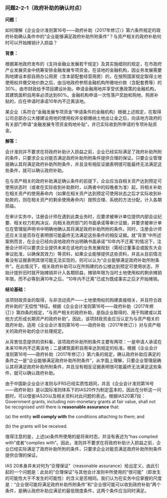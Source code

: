 ### 问题2-2-1（政府补助的确认时点）

**问题：**

如何理解《企业会计准则第16号——政府补助（2017年修订）》第六条所规定的政府补助确认条件中的“企业能够满足政府补助所附条件”？与资产相关的政府补助何时可以开始摊销计入损益？

**背景：**

根据某地政府发布的《支持金融业发展若干规定》及其实施细则的规定，在市政府产业发展资金中统筹安排金融发展专项资金。在该地的金融机构，因业务发展需要购地建设本部自用办公用房（含本部配套经营用房）的，在按照国家规定取得土地使用权并缴交地价款之后，由当地政府参照金融机构所缴地价款（含配套费等）的30%，由市财政给予项目建设补助。申请金融用地并享受优惠政策的金融机构，其建筑面积自用率必须达到60%。金融机构申请一次性落户奖励和购地、购房补贴的，应在申请时承诺10年内不迁离该地。

某企业（系符合“金融发展专项资金”申请条件的金融机构）根据上述规定，在取得公司总部办公大楼建设用地的使用权并全额缴纳土地出让金之后，向该地方政府的有关部门申请“金融发展专项资金购地补贴”，并已实际收到所申请的专项补贴资金。

**解答：**

会计准则并不要求在将政府补助计入损益之前，企业已经实际满足了政府补助所附的条件，只要求企业对能否满足政府补助所附条件提供合理的保证。只要企业管理层确认其将满足政府补助所附条件，并且没有相反证据表明很可能最终无法满足这些条件，就可以确认政府补助。

在与资产相关的政府补助满足确认条件的前提下，企业应当自相关资产达到预定可使用状态时（或者在实际收到补助款时，以两者中的较晚者为准）起，将相关补助在相关资产的使用寿命内（如果在相关资产达到预定可使用状态之后才实际收到补助款的，则在相关资产的剩余使用寿命内）按照合理、系统的方法分配，计入各期损益。

在审计实务中，注册会计师在遇到此类业务时，应要求被审计单位提供内部会议纪要、相关权力机构决议、向相关政府部门的书面承诺等审计证据，并要求被审计单位在管理层声明书中明确地确认其将满足政府补助所附的条件。同时，注册会计师还应关注是否存在表明很可能最终无法满足这些条件的相反证据。就“背景”中所述案例而言，在企业已经向该地政府作出明确书面承诺“10年内不迁离”的情况下，注册会计师可以要求企业提供未来在该地的业务发展规划（需经过董事会或股东大会审议批准，以确保其效力）等资料，如果企业能够提供这些资料，并且从目前情况看没有证据表明其很可能无法实现的，则可以认为“企业能够满足政府补助所附条件”。在此情况下，相关政府补助可以在所购建的办公楼达到预定可使用状态，开始计提折旧时就开始摊销并计入各期损益，摊销年限为当时土地使用权的剩余摊销年限，而不必等到满10年之后，“10年内不迁离”已成为既成事实之后才开始摊销。

**结论基础：**

该项财政资金的取得，与非流动资产——土地使用权的购建直接相关，并且符合政府补助的“无偿性”特征。根据《企业会计准则第16号——政府补助（2017年修订）》第四条的规定，“与资产相关的政府补助，是指企业取得的、用于购建或以其他方式形成长期资产的政府补助”。因此，该项财政资金应当认定为与资产相关的政府补助，适用《企业会计准则第16号——政府补助（2017年修订）》对与资产相关的政府补助的会计处理规定。

从背景信息提供的资料看，该项政府补助所附条件主要有两项：一是申请人承诺在未来10年内不迁离该地；二是建筑面积自用率达到规定的标准。根据《企业会计准则第16号——政府补助（2017年修订）》第六条的规定，确认政府补助应满足的条件之一是“企业能够满足政府补助所附条件”，从字面上理解，只要企业管理层确认其将满足政府补助所附条件，并且没有相反证据表明很可能最终无法满足这些条件，就可以确认政府补助。

由于中国新企业会计准则与IFRS已经实质性趋同，并且《企业会计准则第16号——政府补助》是以国际准则体系下的IAS20作为制定蓝本的，因此在分析这一问题时，可以借鉴IAS20以及相关资料对此问题的表述。根据IAS20第7段：Government
grants, including non-monetary grants at fair value, shall not be recognised
until there is **reasonable assurance** that:

(a) the entity **will comply with** the conditions attaching to them; and

(b) the grants will be received.

值得注意的是，上述(a)条件所使用的是将来时态，并没有表述为“has complied
with”或者“complies
with”。因此，准则并不要求在将政府补助计入损益之前，企业已经实际满足了政府补助所附的条件，只要求企业对能否满足政府补助所附条件提供合理的保证。

IAS 20本身并未对何为“合理保证”（reasonable
assurance）给出定义，由此引起的一个问题是：此处的“合理保证”与其他会计准则中所使用的“很可能”（即发生的可能性大于不发生的可能性）的含义是否相同。我们认为在实务中应掌握的尺度是：“企业很可能将满足政府补助所附条件”和“企业很可能可以收到政府补助”两个条件，是确认政府补助应满足的最低限度条件，这两个条件应当同时满足。